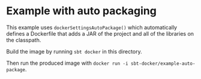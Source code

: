 Example with auto packaging
===========================

This example uses `dockerSettingsAutoPackage()` which automatically defines a Dockerfile that adds a JAR of the project
and all of the libraries on the classpath.

Build the image by running `sbt docker` in this directory.

Then run the produced image with `docker run -i sbt-docker/example-auto-package`.
